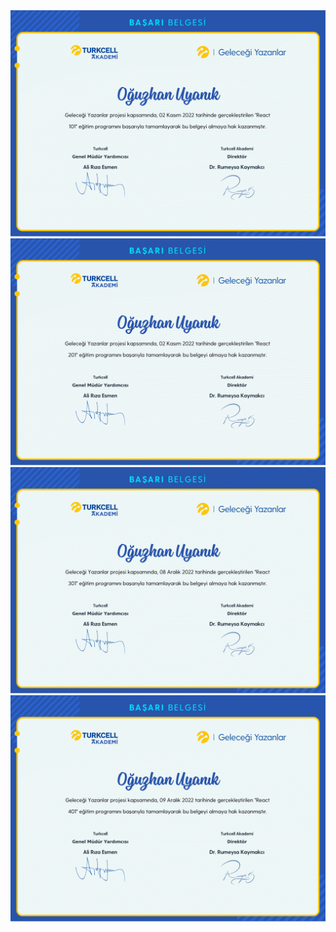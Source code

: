 <img src="https://github.com/oguzhanuyanik-sr/certificates/blob/main/TurkcellAkademi/react/React101.png?raw=true" />
<img src="https://github.com/oguzhanuyanik-sr/certificates/blob/main/TurkcellAkademi/react/React201.png?raw=true" />
<img src="https://github.com/oguzhanuyanik-sr/certificates/blob/main/TurkcellAkademi/react/React301.png?raw=true" />
<img src="https://github.com/oguzhanuyanik-sr/certificates/blob/main/TurkcellAkademi/react/React401.png?raw=true" />